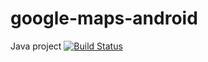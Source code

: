 # google-maps-android
Java project
[![Build Status](https://travis-ci.org/Ragnarstefanss/google-maps-android.svg?branch=master)](https://travis-ci.org/Ragnarstefanss/google-maps-android)

